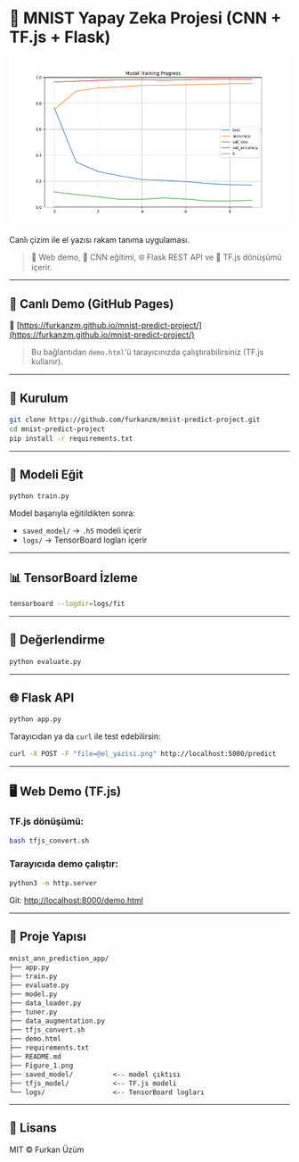 # 🧠 MNIST Yapay Zeka Projesi (CNN + TF.js + Flask)

![MNIST Demo](Figure_1.png)

Canlı çizim ile el yazısı rakam tanıma uygulaması.

> 🎨 Web demo, 🧠 CNN eğitimi, 🌐 Flask REST API ve 🔁 TF.js dönüşümü içerir.

---

## 🔗 Canlı Demo (GitHub Pages)

🎯 [https://furkanzm.github.io/mnist-predict-project/](https://furkanzm.github.io/mnist-predict-project/)

> Bu bağlantıdan `demo.html`'ü tarayıcınızda çalıştırabilirsiniz (TF.js kullanır).

---

## 🔧 Kurulum

```bash
git clone https://github.com/furkanzm/mnist-predict-project.git
cd mnist-predict-project
pip install -r requirements.txt
```

---

## 🚀 Modeli Eğit

```bash
python train.py
```

Model başarıyla eğitildikten sonra:
- `saved_model/` → `.h5` modeli içerir
- `logs/` → TensorBoard logları içerir

---

## 📊 TensorBoard İzleme

```bash
tensorboard --logdir=logs/fit
```

---

## 🧪 Değerlendirme

```bash
python evaluate.py
```

---

## 🌐 Flask API

```bash
python app.py
```

Tarayıcıdan ya da `curl` ile test edebilirsin:
```bash
curl -X POST -F "file=@el_yazisi.png" http://localhost:5000/predict
```

---

## 🖥️ Web Demo (TF.js)

### TF.js dönüşümü:
```bash
bash tfjs_convert.sh
```

### Tarayıcıda demo çalıştır:
```bash
python3 -m http.server
```
Git: [http://localhost:8000/demo.html](http://localhost:8000/demo.html)

---

## 📁 Proje Yapısı

```
mnist_ann_prediction_app/
├── app.py
├── train.py
├── evaluate.py
├── model.py
├── data_loader.py
├── tuner.py
├── data_augmentation.py
├── tfjs_convert.sh
├── demo.html
├── requirements.txt
├── README.md
├── Figure_1.png
├── saved_model/          <-- model çıktısı
├── tfjs_model/           <-- TF.js modeli
└── logs/                 <-- TensorBoard logları
```

---

## 📜 Lisans

MIT © Furkan Üzüm